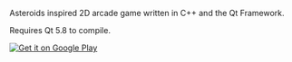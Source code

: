 Asteroids inspired 2D arcade game written in C++ and the Qt Framework. 

Requires Qt 5.8 to compile.

<a href='https://play.google.com/store/apps/details?id=com.blogspot.tasteroids&pcampaignid=MKT-Other-global-all-co-prtnr-py-PartBadge-Mar2515-1'><img alt='Get it on Google Play' 
src='https://play.google.com/intl/en_us/badges/images/generic/en_badge_web_generic.png'/></a>

